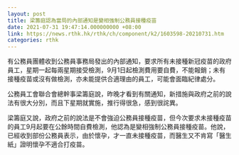 ```yaml
---
layout: post
title: 梁籌庭認為當局的內部通知是變相強制公務員接種疫苗
date: 2021-07-31 19:47:14.000000000 +08:00
link: https://news.rthk.hk/rthk/ch/component/k2/1603598-20210731.htm
categories: rthk
---
```


有公務員團體收到公務員事務局發出的內部通知，要求所有未接種新冠疫苗的政府員工，星期一起每兩星期接受檢測，9月1日起檢測費用要自費，不能報銷；未有接種疫苗或沒有做檢測，亦未能提供合適理由的員工，可能會面臨紀律處分。

公務員工會聯合會總幹事梁籌庭說，昨晚才看到有關通知，新措施與政府之前的說法有很大分別，而且下星期就實施，推行得很急，感到很詫異。

梁籌庭又說，政府之前的說法是不會強迫公務員接種疫苗，但今次要求未接種疫苗的員工9月起要在公餘時間自費檢測，他認為是變相強制公務員接種疫苗。他說，已經收到部份公務員表示，由於懷孕，才一直未接種疫苗，而醫生又不肯寫「醫生紙」證明懷孕不適合打疫苗。
